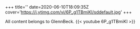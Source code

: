 +++
title=''
date=2020-06-10T18:09:35Z
cover='https://i.ytimg.com/vi/6P_g1TBmiKI/sddefault.jpg'
+++

All content belongs to GlennBeck.
{{< youtube 6P_g1TBmiKI >}}
